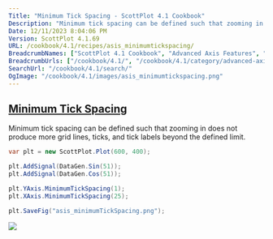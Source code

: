 ```yaml
---
Title: "Minimum Tick Spacing - ScottPlot 4.1 Cookbook"
Description: "Minimum tick spacing can be defined such that zooming in does not produce more grid lines, ticks, and tick labels beyond the defined limit."
Date: 12/11/2023 8:04:06 PM
Version: ScottPlot 4.1.69
URL: /cookbook/4.1/recipes/asis_minimumtickspacing/
BreadcrumbNames: ["ScottPlot 4.1 Cookbook", "Advanced Axis Features", "Minimum Tick Spacing"]
BreadcrumbUrls: ["/cookbook/4.1/", "/cookbook/4.1/category/advanced-axis-features", "/cookbook/4.1/recipes/asis_minimumtickspacing/"]
SearchUrl: "/cookbook/4.1/search/"
OgImage: "/cookbook/4.1/images/asis_minimumtickspacing.png"
---
```


<h2><a href='/cookbook/4.1/recipes/asis_minimumtickspacing/'>Minimum Tick Spacing</a></h2>

Minimum tick spacing can be defined such that zooming in does not produce more grid lines, ticks, and tick labels beyond the defined limit.

```cs
var plt = new ScottPlot.Plot(600, 400);

plt.AddSignal(DataGen.Sin(51));
plt.AddSignal(DataGen.Cos(51));

plt.YAxis.MinimumTickSpacing(1);
plt.XAxis.MinimumTickSpacing(25);

plt.SaveFig("asis_minimumTickSpacing.png");
```

<img src='../../images/asis_minimumtickspacing.png' class='d-block mx-auto my-5' />


